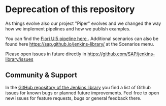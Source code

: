 # Deprecation of this repository

As things evolve also our project "Piper" evolves and we changed the way how we implement pipelines and how we publish examples.

You can find the [Fiori UI5 pipeline here ][piper-pipelines-fiori].
Additional scenarios can also be found here https://sap.github.io/jenkins-library/ at the Scenarios menu.

Please open issues in future directly in https://github.com/SAP/jenkins-library/issues



## Community & Support

In the [GitHub repository of the Jenkins library][piper-library] you find a list of Github issues for known bugs or planned future improvements.
Feel free to open new issues for feature requests, bugs or general feedback there.

[piper-library]: https://github.com/SAP/jenkins-library   
[piper-pipelines]: https://github.com/SAP/jenkins-pipelines
[piper-library-installation]: https://sap.github.io/jenkins-library/#installation   
[piper-pipelines-fiori]: https://sap.github.io/jenkins-library/scenarios/ui5-sap-cp/Readme/
[piper-pipelines-fiori-doc]: https://github.com/SAP/jenkins-pipelines/blob/master/pipelines/ui5-sap-cp/README.md
[jenkins-doc-pipelines]: https://jenkins.io/solutions/pipeline    
[jenkins-doc-libraries]: https://jenkins.io/doc/book/pipeline/shared-libraries    
[jenkins-doc-steps]: https://jenkins.io/doc/pipeline/steps    
[jenkins-doc-pipelineFromSCM]: https://jenkins.io/doc/book/pipeline/getting-started/#defining-a-pipeline-in-scm    
[jenkins-plugin-sharedlibs]: https://wiki.jenkins-ci.org/display/JENKINS/Pipeline+Shared+Groovy+Libraries+Plugin    
